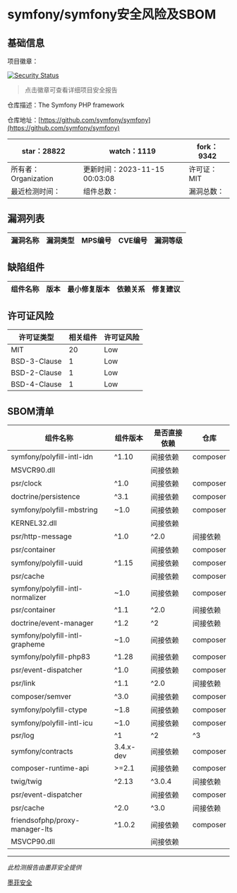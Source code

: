 # symfony/symfony安全风险及SBOM

## 基础信息

项目徽章：

[![Security Status](https://www.murphysec.com/platform3/v31/badge/1724502540078239744.svg)](https://www.murphysec.com/console/report/1691516035264176128/1724502540078239744)

> 点击徽章可查看详细项目安全报告

仓库描述：The Symfony PHP framework

仓库地址：[https://github.com/symfony/symfony](https://github.com/symfony/symfony)

| star：28822 | watch：1119 | fork：9342 |
| ----------- | -------------- | ------------ |
| 所有者：Organization | 更新时间：2023-11-15 00:03:08 | 许可证：MIT |
| 最近检测时间： | 组件总数： | 漏洞总数： |




## 漏洞列表

| 漏洞名称 | 漏洞类型 | MPS编号 | CVE编号 | 漏洞等级 |
| ------- | ------ | ------- | ------ | ----- |





## 缺陷组件

| 组件名称 | 版本 | 最小修复版本 | 依赖关系 | 修复建议 |
| -------- | ---- | ------------ | -------- | -------- |





## 许可证风险

| 许可证类型 | 相关组件 | 许可证风险 |
| ---------- | -------- | ---------- |
|MIT|20|Low|
|BSD-3-Clause|1|Low|
|BSD-2-Clause|1|Low|
|BSD-4-Clause|1|Low|




## SBOM清单

| 组件名称 | 组件版本 | 是否直接依赖 | 仓库 |
| -------- | -------- | ------------ | ---- |
|symfony/polyfill-intl-idn|^1.10|间接依赖|composer|
|MSVCR90.dll||间接依赖||
|psr/clock|^1.0|间接依赖|composer|
|doctrine/persistence|^3.1|间接依赖|composer|
|symfony/polyfill-mbstring|~1.0|间接依赖|composer|
|KERNEL32.dll||间接依赖||
|psr/http-message|^1.0|^2.0|间接依赖|composer|
|psr/container||间接依赖|composer|
|symfony/polyfill-uuid|^1.15|间接依赖|composer|
|psr/cache||间接依赖|composer|
|symfony/polyfill-intl-normalizer|~1.0|间接依赖|composer|
|psr/container|^1.1|^2.0|间接依赖|composer|
|doctrine/event-manager|^1.2|^2|间接依赖|composer|
|symfony/polyfill-intl-grapheme|~1.0|间接依赖|composer|
|symfony/polyfill-php83|^1.28|间接依赖|composer|
|psr/event-dispatcher|^1.0|间接依赖|composer|
|psr/link|^1.1|^2.0|间接依赖|composer|
|composer/semver|^3.0|间接依赖|composer|
|symfony/polyfill-ctype|~1.8|间接依赖|composer|
|symfony/polyfill-intl-icu|~1.0|间接依赖|composer|
|psr/log|^1|^2|^3|间接依赖|composer|
|symfony/contracts|3.4.x-dev|间接依赖|composer|
|composer-runtime-api|>=2.1|间接依赖|composer|
|twig/twig|^2.13|^3.0.4|间接依赖|composer|
|psr/event-dispatcher||间接依赖|composer|
|psr/cache|^2.0|^3.0|间接依赖|composer|
|friendsofphp/proxy-manager-lts|^1.0.2|间接依赖|composer|
|MSVCP90.dll||间接依赖||


------

*此检测报告由墨菲安全提供*

[墨菲安全](www.murphysec.com)